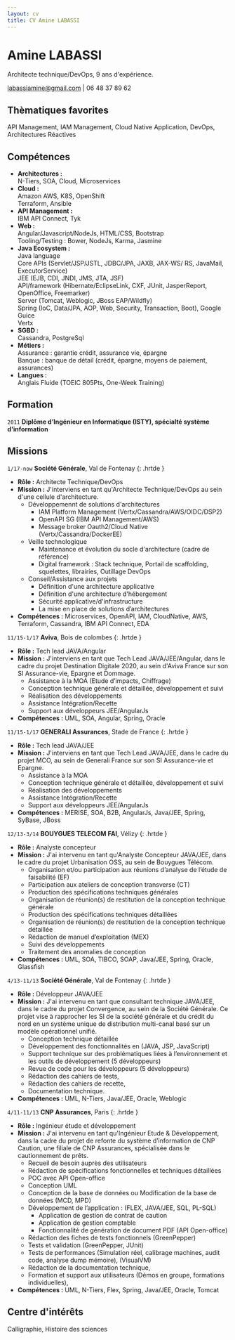 ```yaml
---
layout: cv
title: CV Amine LABASSI
---
```

# Amine LABASSI
Architecte technique/DevOps, 9 ans d'expérience.
<div id="webaddress">
  <a href="mailto:labassiamine@gmail.com">labassiamine@gmail.com</a> | 
  <a>06 48 37 89 62</a>
</div>

## Thèmatiques favorites
API Management, IAM Management, Cloud Native Application, DevOps, Architectures Réactives

## Compétences
* __Architectures :__<br/>N-Tiers, SOA, Cloud, Microservices
* __Cloud :__
<br/>Amazon AWS, K8S, OpenShift
<br/>Terraform, Ansible
* __API Management :__<br/>IBM API Connect, Tyk
* __Web :__<br/>Angular/Javascript/NodeJs, HTML/CSS, Bootstrap
<br/>Tooling/Testing : Bower, NodeJs, Karma, Jasmine
* __Java Ecosystem :__ 
<br/>Java language
<br/>Core APIs (Servlet/JSP/JSTL, JDBC/JPA, JAXB, JAX-WS/ RS, JavaMail, ExecutorService)
<br/>JEE (EJB, CDI, JNDI, JMS, JTA, JSF)
<br/>API/framework (Hibernate/EclipseLink, CXF, JUnit, JasperReport, OpenOffice, Freemarker)
<br/>Server (Tomcat, Weblogic, JBoss EAP/Wildfly)
<br/>Spring (IoC, Data/JPA, AOP, Web, Security, Transaction, Boot), Google Guice
<br/>Vertx
* __SGBD :__
<br/>Cassandra, PostgreSql
* __Métiers :__
<br/>Assurance : garantie crédit, assurance vie, épargne
<br/>Banque : banque de détail (crédit, épargne, moyens de paiement, assurances)
* __Langues :__
<br/>Anglais Fluide (TOEIC 805Pts, One-Week Training)

## Formation

`2011`
__Diplôme d’Ingénieur en Informatique (ISTY), spécialté système d'information__

## Missions

`1/17-now`
__Société Générale__, Val de Fontenay
{: .hrtde }
- __Rôle :__ Architecte Technique/DevOps
- __Mission :__ J'interviens en tant qu'Architecte Technique/DevOps au sein d'une cellule d'architecture.
  - Développemennt de solutions d'architectures
    - IAM Platform Management (Vertx/Cassandra/AWS/OIDC/DSP2)
    - OpenAPI SG (IBM API Management/AWS)
    - Message broker Oauth2/Cloud Native (Vertx/Cassandra/DockerEE)
  - Veille technologique
    - Maintenance et évolution du socle d'architecture (cadre de référence) 
    - Digital framework : Stack technique, Portail de scaffolding, squelettes, librairies, Outillage DevOps
  - Conseil/Assistance aux projets
    - Définition d'une architecture applicative
    - Définition d'une architecture d'hébergement
    - Sécurité applicative/d'infrastructure
    - La mise en place de solutions d’architectures
- __Compétences :__ Microservices, OpenAPI, IAM, CloudNative, AWS, Terraform, Cassandra, IBM API Connect, EDA

`11/15-1/17`
__Aviva__, Bois de colombes
{: .hrtde }
- __Rôle :__ Tech lead JAVA/Angular
- __Mission :__ J'interviens en tant que Tech Lead JAVA/JEE/Angular, dans le cadre du projet Destination Digitale 2020, au sein d'Aviva France sur son SI Assurance-vie, Epargne et Dommage.
  - Assistance à la MOA (Etude d’impacts, Chiffrage)
  - Conception technique générale et détaillée, développement et suivi
  - Réalisation des développements
  - Assistance Intégration/Recette
  - Support aux développeurs JEE/AngularJs
- __Compétences :__ UML, SOA, Angular, Spring, Oracle

`11/15-1/17`
__GENERALI Assurances__, Stade de France
{: .hrtde }
- __Rôle :__ Tech lead JAVA/JEE
- __Mission :__ J'interviens en tant que Tech Lead JAVA/JEE, dans le cadre du projet MCO, au sein de Generali France sur son SI Assurance-vie et Epargne.
  - Assistance à la MOA
  - Conception technique générale et détaillée, développement et suivi
  - Réalisation des développements
  - Assistance Intégration/Recette
  - Support aux développeurs JEE/AngularJs
- __Compétences :__ MERISE, SOA, B2B, AngularJs, Java/JEE, Spring, SyBase, JBoss

`12/13-3/14`
__BOUYGUES TELECOM FAI__, Vélizy
{: .hrtde }
- __Rôle :__ Analyste concepteur
- __Mission :__ J'ai intervenu en tant qu'Analyste Concepteur JAVA/JEE, dans le cadre du projet Urbanisation OSS, au sein de Bouygues Télécom.
  - Organisation et/ou participation aux réunions d’analyse de l’étude de faisabilité (EF)
  - Participation aux ateliers de conception transverse (CT)
  - Production des spécifications techniques générales
  - Organisation de réunion(s) de restitution de la conception technique générale
  - Production des spécifications techniques détaillées
  - Organisation de réunion(s) de restitution de la conception technique détaillée
  - Rédaction de manuel d’exploitation (MEX)
  - Suivi des développements
  - Traitement des anomalies de conception
- __Compétences :__ UML, SOA, TIBCO, SOAP, Java/JEE, Spring, Oracle, Glassfish

`4/13-11/13`
__Société Générale__, Val de Fontenay
{: .hrtde }
- __Rôle :__ Développeur JAVA/JEE
- __Mission :__ J'ai intervenu en tant que consultant technique JAVA/JEE, dans le cadre du projet Convergence, au sein de la Société Générale. Ce projet vise à rapprocher les SI de la société générale et du crédit du nord en un système unique de distribution multi-canal basé sur un modèle opérationnel unifié.
  - Conception technique détaillée
  - Développement des fonctionnalités en (JAVA, JSP, JavaScript)
  - Support technique sur des problématiques liées à l’environnement et les outils de développement (5 développeurs)
  - Revue de code pour les développeurs (5 développeurs)
  - Rédaction des cahiers de tests, 
  - Rédaction des cahiers de recette, 
  - Documentation technique.
- __Compétences :__ UML, N-Tiers, Java/JEE, Oracle, Weblogic

`4/11-11/13`
__CNP Assurances__, Paris
{: .hrtde }
- __Rôle :__ Ingénieur étude et développement
- __Mission :__ J'ai intervenu en tant qu'Ingénieur Etude & Développement, dans la cadre du projet de refonte du système d’information de CNP Caution, une filiale de CNP Assurances, spécialisée dans le cautionnement de prêts. 
  - Recueil de besoin auprès des utilisateurs 
  - Rédaction de spécifications fonctionnelles et techniques détaillées
  - POC avec API Open-office
  - Conception UML
  - Conception de la base de données ou Modification de la base de données (MCD, MPD)
  - Développement de l’application : (FLEX, JAVA/JEE, SQL, PL-SQL)
    - Application de gestion de contrat de caution 
    - Application de gestion comptable
    - Fonctionnalité de génération de document PDF (API Open-office)
  - Rédaction des fiches de tests fonctionnels (GreenPepper)
  - Tests et validation (GreenPepper, JUnit)
  - Tests de performances (Simulation réel, calibrage machines, audit code, analyse dump mémoire), (VisualVM)
  - Rédaction de la documentation technique, 
  - Formation et support aux utilisateurs (Démos en groupe, formations individuelles),
- __Compétences :__ UML, N-Tiers, Flex, Spring, Java/JEE, Oracle, Tomcat

## Centre d'intérêts

Calligraphie, Histoire des sciences

<!-- ### Footer

Dernière mise à jour : 25/03/2019

-->
